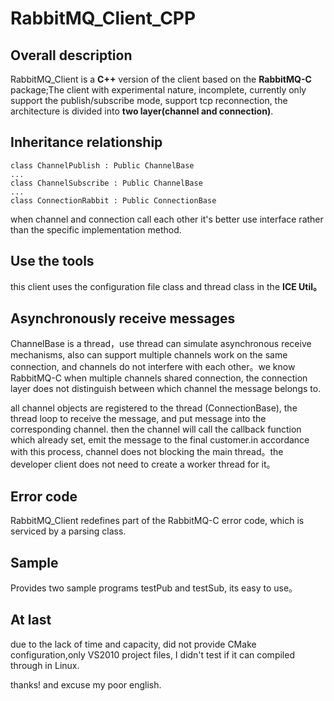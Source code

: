 # RabbitMQ_Client_CPP

## Overall description

RabbitMQ_Client is a **C++** version of the client based on the **RabbitMQ-C** package;The client with experimental nature, incomplete, currently only support the publish/subscribe mode, support tcp reconnection, the architecture is divided into **two layer(channel and connection)**.

## Inheritance relationship
```
class ChannelPublish : Public ChannelBase
...
class ChannelSubscribe : Public ChannelBase
...
class ConnectionRabbit : Public ConnectionBase
```

 when channel and connection call each other it's better use interface rather than the specific implementation method.

## Use the tools
this client uses the configuration file class and thread class in the **ICE Util。**

## Asynchronously receive messages
ChannelBase is a thread，use thread can simulate asynchronous receive mechanisms, also can support multiple channels work on the same connection, and channels do not interfere with each other。we know RabbitMQ-C when multiple channels shared connection, the connection layer does not distinguish between which channel the message belongs to.

all channel objects are registered to the thread (ConnectionBase), the thread loop to receive the message, and put message into the corresponding channel.
then the channel will call the callback function which already set, emit the message to the final customer.in accordance with this process, channel does not blocking the main thread。the developer client does not need to create a worker thread for it。

## Error code
RabbitMQ_Client redefines part of the RabbitMQ-C error code, which is serviced by a parsing class.

## Sample
Provides two sample programs testPub and testSub, its easy to use。

## At last
due to the lack of time and capacity, did not provide CMake configuration,only VS2010 project files, I didn't test if it can compiled through in Linux.

thanks! and excuse my poor english.